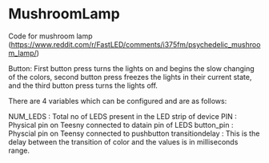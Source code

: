 # MushroomLamp
Code for mushroom lamp (https://www.reddit.com/r/FastLED/comments/i375fm/psychedelic_mushroom_lamp/)

Button: First button press turns the lights on and begins the slow changing of the colors, second button press freezes the lights in their current state, and the third button press turns the lights off.

There are 4 variables which can be configured and are as follows:

NUM_LEDS        : Total no of LEDS present in the LED strip of device
PIN             : Physical pin on Teesny connected to datain pin of LEDS
button_pin      : Physcial pin on Teensy connected to pushbutton
transitiondelay : This is the delay between the transition of color and the values is in milliseconds range.
